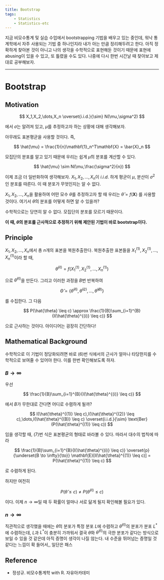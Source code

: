 ```yaml
---
title: Bootstrap
tags:
    - Statistics
    - Statistics-etc
---
```


지금 비모수통계 및 실습 수업에서 bootstrapping 기법을 배우고 있는 중인데, 워낙 통계학에서 자주 사용되는 기법 중 하나인지라 내가 아는 만큼 정리해두려고 한다. 아직 정확하게 찾아본 것이 아니고 나의 생각을 수학적으로 표현해둔 것이기 때문에 표현에 abusing이 있을 수 있고, 또 틀렸을 수도 있다. 나중에 다시 한번 시간날 때 찾아보고 제대로 공부해보자.

<!--more-->

---

# Bootstrap

## Motivation

$$
X_1,X_2,\dots,X_n \overset{i.i.d.}{\sim} N(\mu,\sigma^2)
$$

에서 $\sigma$는 알려져 있고, $\mu$를 추정하고자 하는 상황에 대해 생각해보자.

아무래도 표본평균을 사용할 것이다. 즉,

$$
\hat{\mu} = \frac{1}{n}\mathbf{1}_n^T\mathbf{X} = \bar{X}_n
$$

모집단의 분포를 알고 있기 때문에 우리는 쉽게 $\hat{\mu}$의 분포를 계산할 수 있다.

$$
\hat{\mu} \sim N(\mu,\frac{\sigma^2}{n})
$$

이제 조금 더 일반화하여 생각해보자. $X_1,X_2,\dots,X_n$이 $i.i.d.$ 하게 평균이 $\mu$, 분산이 $\sigma^2$ 인 분포를 따른다. 이 때 분포가 무엇인지는 알 수 없다.

$X_1,X_2,\dots,X_n$을 활용하여 어떤 모수 $\theta$를 추정하고자 할 때 우리는 $\hat{\theta} = f(\mathbf{X})$ 를 사용할 것이다. 여기서 $\hat{\theta}$의 분포를 어떻게 하면 알 수 있을까?

수학적으로는 당연히 알 수 없다. 모집단의 분포를 모르기 때문이다.

**이 때, $\hat{\theta}$의 분포를 근사적으로 추정하기 위해 제안된 기법이 바로 bootstrap이다.**

## Principle

$X_1,X_2,\dots,X_n$에서 총 $n$개의 표본을 복원추출한다. 복원추출한 표본들을 $X^{(1)}_1,X^{(1)}_2,\dots,X^{(1)}_n$이라 할 때, 

$$
\hat{\theta}^{(1)} = f(X^{(1)}_1,X^{(1)}_2,\dots,X^{(1)}_n)
$$

으로 $\hat{\theta}^{(1)}$을 만든다. 그리고 이러한 과정을 $B$번 반복하여

$$
\hat{\Theta} = \{ \hat{\theta}^{(1)},\hat{\theta}^{(2)},\dots,\hat{\theta}^{(B)} \}
$$

를 수집한다. 그 다음

$$
P(\hat{\theta} \leq c) \approx \frac{1}{B}\sum_{i=1}^{B}{I(\hat{\theta}^{(i)} \leq c)}
$$

으로 근사하는 것이다. 아이디어는 굉장히 간단하다!

## Mathematical Background

수학적으로 이 기법이 정당화되려면 바로 (6)번 식에서의 근사가 얼마나 타당한지를 수학적으로 보여줄 수 있어야 한다. 이를 한번 확인해보도록 하자.

### $B \to \infty$

우선

$$
\frac{1}{B}\sum_{i=1}^{B}{I(\hat{\theta}^{(i)} \leq c)}
$$

에서 $B$가 무한대로 간다면 어디로 수렴하게 될까?

$$
I(\hat{\theta}^{(1)} \leq c),I(\hat{\theta}^{(2)} \leq c),\dots,I(\hat{\theta}^{(B)} \leq c) \overset{i.i.d.}{\sim} \text{Ber}(P(\hat{\theta}^{(1)} \leq c))
$$

임을 생각할 때, (7)번 식은 표본평균의 형태로 바라볼 수 있다. 따라서 대수의 법칙에 따라

$$
\frac{1}{B}\sum_{i=1}^{B}{I(\hat{\theta}^{(i)} \leq c)} \overset{p}{\underset{B \to \infty}{\to}} \mathbf{E}[I(\hat{\theta}^{(1)} \leq c)] = P(\hat{\theta}^{(1)} \leq c)
$$

로 수렴하게 된다.

하지만 여전히

$$
P(\hat{\theta} \leq c) \neq P(\hat{\theta}^{(1)} \leq c)
$$

이다. 이제 $n \to \infty$일 때 두 확률이 얼마나 서로 닮게 될지 확인해볼 필요가 있다.

### $n \to \infty$

직관적으로 생각했을 때에는 $\hat{\theta}$의 분포가 특정 분포 $L$에 수렴하고 $\hat{\theta}^{(1)}$의 분포가 분포 $L^\ast$에 수렴하는데, $L$과 $L^\ast$이 충분히 가까워서 결국 $\hat{\theta}$와 $\hat{\theta}^{(1)}$의 극한 분포가 같다는 방식으로 보일 수 있을 것 같은데 아직 증명이 생각이 나질 않는다. 내 수준을 뛰어넘는 증명일 것 같다는 느낌이 확 들어서,, 일단은 패스

## Reference

* 정성규. 비모수통계학 with R. 자유아카데미